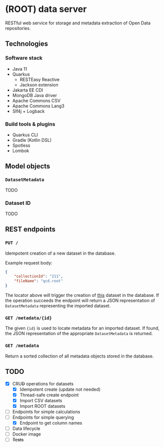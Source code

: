# (ROOT) data server

RESTful web service for storage and metadata extraction of Open Data repositories.

## Technologies

### Software stack

- Java 11
- Quarkus
	- RESTEasy Reactive
	- Jackson extension
- Jakarta EE CDI
- MongoDB Java driver
- Apache Commons CSV
- Apache Commons Lang3
- Slf4j + Logback

### Build tools & plugins

- Quarkus CLI
- Gradle (Kotlin DSL)
- Spotless
- Lombok

## Model objects

### `DatasetMetadata`

TODO

### Dataset ID

TODO

## REST endpoints

### `PUT /`

Idempotent creation of a new dataset in the database.

Example request body:

```json
{
    "collectionId": "211",
    "fileName": "qcd.root"
}
```

The locator above will trigger the creation of [this](http://opendata.cern.ch/record/211/files/qcd.root) dataset in the
database. If the operation succeeds the endpoint will return a JSON representation of `DatasetMetadata` representing the
imported dataset.

### `GET /metadata/{id}`

The given `{id}` is used to locate metadata for an imported dataset. If found, the JSON representation of the
appropriate `DatasetMetadata` is returned.

### `GET /metadata`

Return a sorted collection of all metadata objects stored in the database.

## TODO

- [x] CRU~~D~~ operations for datasets
  - [x] Idempotent create (update not needed)
  - [x] Thread-safe create endpoint
  - [x] Import CSV datasets
  - [x] Import ROOT datasets
- [ ] Endpoints for simple calculations
- [ ] Endpoints for simple querying
  - [x] Endpoint to get column names
- [ ] Data lifecycle
- [ ] Docker image
- [ ] ~~Tests~~
